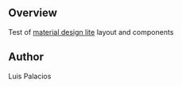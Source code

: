 ## Overview
Test of [material design lite](http://www.getmdl.io/) layout and components 

## Author
Luis Palacios



